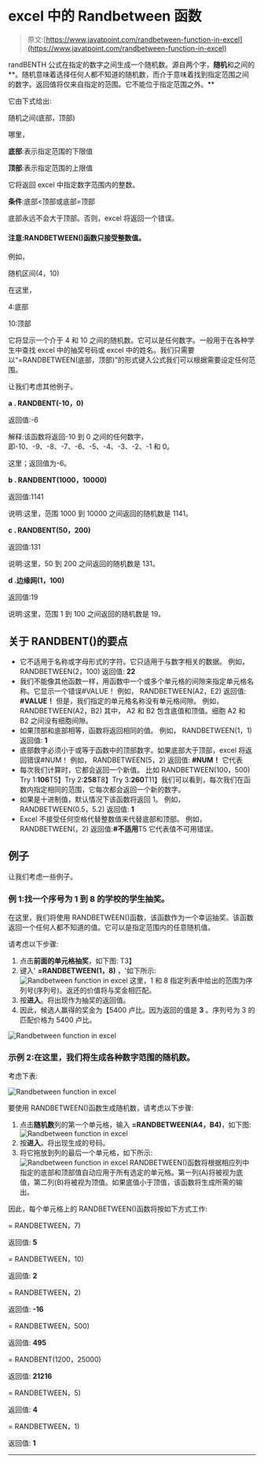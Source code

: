 # excel 中的 Randbetween 函数

> 原文:[https://www.javatpoint.com/randbetween-function-in-excel](https://www.javatpoint.com/randbetween-function-in-excel)

randBENTH 公式在指定的数字之间生成一个随机数。源自两个字，**随机**和之间的**。随机意味着选择任何人都不知道的随机数，而介于意味着找到指定范围之间的数字。返回值将仅来自指定的范围。它不能位于指定范围之外。**

它由下式给出:

随机之间(底部，顶部)

哪里，

**底部**:表示指定范围的下限值

**顶部**:表示指定范围的上限值

它将返回 excel 中指定数字范围内的整数。

**条件**:底部<顶部或底部=顶部

底部永远不会大于顶部。否则，excel 将返回一个错误。

#### 注意:RANDBETWEEN()函数只接受整数值。

例如，

随机区间(4，10)

在这里，

4:底部

10:顶部

它将显示一个介于 4 和 10 之间的随机数。它可以是任何数字。一般用于在各种学生中查找 excel 中的抽奖号码或 excel 中的姓名。我们只需要以“=RANDBETWEEN(底部，顶部)”的形式键入公式我们可以根据需要设定任何范围。

让我们考虑其他例子。

**a . RANDBENT(-10，0)**

返回值:-6

解释:该函数将返回-10 到 0 之间的任何数字，即-10、-9、-8、-7、-6、-5、-4、-3、-2、-1 和 0。

这里；返回值为-6。

**b . RANDBENT(1000，10000)**

返回值:1141

说明:这里，范围 1000 到 10000 之间返回的随机数是 1141。

**c . RANDBENT(50，200)**

返回值:131

说明:这里，50 到 200 之间返回的随机数是 131。

**d .边缘网(1，100)**

返回值:19

说明:这里，范围 1 到 100 之间返回的随机数是 19。

## 关于 RANDBENT()的要点

*   它不适用于名称或字母形式的字符。它只适用于与数字相关的数据。
    例如，
    RANDBETWEEN(2，100)
    返回值: **22**
*   我们不能像其他函数一样，用函数中一个或多个单元格的间隙来指定单元格名称。它显示一个错误#VALUE！
    例如，
    RANDBETWEEN(A2，E2)
    返回值: **#VALUE！**
    但是，我们指定的单元格名称没有单元格间隙。
    例如，
    RANDBETWEEN(A2，B2)
    其中，
    A2 和 B2 包含底值和顶值。细胞 A2 和 B2 之间没有细胞间隙。
*   如果顶部和底部相等，函数将返回相同的值。
    例如，
    RANDBETWEEN(1，1)
    返回值: **1**
*   底部数字必须小于或等于函数中的顶部数字。如果底部大于顶部，excel 将返回错误#NUM！
    例如，
    RANDBETWEEN(5，2)
    返回值: **#NUM！**
    它代表
*   每次我们计算时，它都会返回一个新值。
    比如
    RANDBETWEEN(100，500)
    Try 1:**106**T5】Try 2:**258**T8】Try 3:**260**T11】我们可以看到，每次我们在函数内指定相同的范围，它每次都会返回一个新的数字。
*   如果是十进制值，默认情况下该函数将返回 1。
    例如，
    RANDBETWEEN(0.5，5.2)
    返回值: **1**
*   Excel 不接受任何空格代替整数值来代替底部和顶部。
    例如，
    RANDBETWEEN(，2)
    返回值:**#不适用**T5 它代表值不可用错误。

## 例子

让我们考虑一些例子。

### 例 1:找一个序号为 1 到 8 的学校的学生抽奖。

在这里，我们将使用 RANDBETWEEN()函数，该函数作为一个幸运抽奖。该函数返回一个任何人都不知道的值。它可以是指定范围内的任意随机值。

请考虑以下步骤:

1.  点击**前面的单元格抽奖**，如下图:
    T3】
2.  键入' **=RANDBETWEEN(1，8)** ，'如下所示:
    ![Randbetween function in excel](img/dc2b6b5b262b92486436b2a0d3539701.png)
    这里，1 和 8 指定列表中给出的范围为序列号(序列号)。返还的价值将与奖金相匹配。
3.  按**进入**。将出现作为抽奖的返回值。
4.  因此，候选人赢得的奖金为【5400 卢比。因为返回的值是 **3** 。序列号为 3 的匹配价格为 5400 卢比。

![Randbetween function in excel](img/c8c1b08167b5551b19bc1e9548702e35.png)

### 示例 2:在这里，我们将生成各种数字范围的随机数。

考虑下表:

![Randbetween function in excel](img/938c5d595cf4a9ab378534ed3536e42a.png)

要使用 RANDBETWEEN()函数生成随机数，请考虑以下步骤:

1.  点击**随机数**列的第一个单元格，输入 **=RANDBETWEEN(A4，B4)**，如下图:
    ![Randbetween function in excel](img/928722f6b5dc0a85714ce444115396c2.png)
2.  按**进入**。将出现生成的号码。
3.  将它拖放到列的最后一个单元格，如下所示:
    ![Randbetween function in excel](img/561486e395e02fff6deb61dd8bed651d.png)
    RANDBETWEEN()函数将根据相应列中指定的底部和顶部值自动应用于所有选定的单元格。第一列(A)将被视为底值，第二列(B)将被视为顶值。如果底值小于顶值，该函数将生成所需的输出。

因此，每个单元格上的 RANDBETWEEN()函数将按如下方式工作:

= RANDBETWEEN，7)

返回值: **5**

= RANDBETWEEN，10)

返回值: **2**

= RANDBETWEEN，2)

返回值: **-16**

= RANDBETWEEN，500)

返回值: **495**

= RANDBENT(1200，25000)

返回值: **21216**

= RANDBETWEEN，5)

返回值: **4**

= RANDBETWEEN，1)

返回值: **1**

* * *